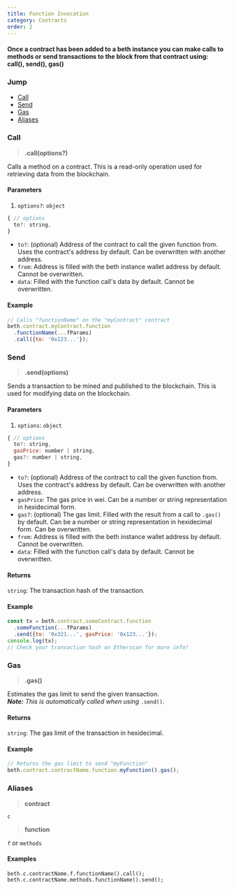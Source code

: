 ```yaml
---
title: Function Invocation
category: Contracts
order: 2
---
```


#### Once a contract has been added to a beth instance you can make calls to methods or send transactions to the block from that contract using:<br><b>call(), send(), gas()</b>

### Jump

- [Call](#call)
- [Send](#send)
- [Gas](#gas)
- [Aliases](#aliases)

### Call

> **.call(options?)**

Calls a method on a contract. This is a read-only operation used for retrieving
data from the blockchain.

#### Parameters

1.  `options?`: `object`<br>

```javascript
{ // options
  to?: string,
}
```

* `to?`: (optional) Address of the contract to call the given function from.
  Uses the contract's address by default. Can be overwritten with another
  address.
* `from`: Address is filled with the beth instance wallet address by default.
  Cannot be overwritten.
* `data`: Filled with the function call's data by default. Cannot be
  overwritten.

#### Example

```javascript
// Calls "functionName" on the "myContract" contract
beth.contract.myContract.function
  .functionName(...fParams)
  .call({to: '0x123...'});
```

### Send

> **.send(options)**

Sends a transaction to be mined and published to the blockchain. This is used
for modifying data on the blockchain.

#### Parameters

1.  `options`: `object`<br>

```javascript
{ // options
  to?: string,
  gasPrice: number | string,
  gas?: number | string,
}
```

* `to?`: (optional) Address of the contract to call the given function from.
  Uses the contract's address by default. Can be overwritten with another
  address.
* `gasPrice`: The gas price in wei. Can be a number or string representation in
  hexidecimal form.
* `gas?`: (optional) The gas limit. Filled with the result from a call to
  `.gas()` by default. Can be a number or string representation in hexidecimal
  form. Can be overwritten.
* `from`: Address is filled with the beth instance wallet address by default.
  Cannot be overwritten.
* `data`: Filled with the function call's data by default. Cannot be
  overwritten.

#### Returns

`string`: The transaction hash of the transaction.

#### Example

```javascript
const tx = beth.contract.someContract.function
  .someFunction(...fParams)
  .send({to: '0x321...', gasPrice: '0x123...'});
console.log(tx);
// Check your transaction hash on Etherscan for more info!
```

### Gas

> **.gas()**

Estimates the gas limit to send the given transaction.<br> _**Note:** This is
automatically called when using_ `.send()`.

#### Returns

`string`: The gas limit of the transaction in hexidecimal.

#### Example

```javascript
// Returns the gas limit to send "myFunction"
beth.contract.contractName.function.myFunction().gas();
```

### Aliases

> **contract**

`c`

> **function**

`f` or `methods`

#### Examples

`beth.c.contractName.f.functionName().call();`<br>
`beth.c.contractName.methods.functionName().send();`
